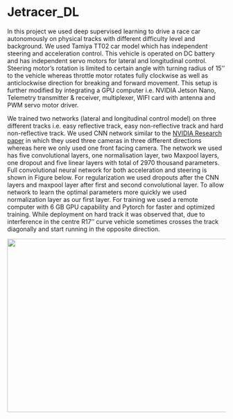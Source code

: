 # Jetracer_DL

In this project we used deep supervised learning to drive a race car autonomously on physical tracks with different difficulty level and background. We used Tamiya TT02 car model which has independent steering and acceleration control. This vehicle is operated on DC battery and has independent servo motors for lateral and longitudinal control. Steering motor’s rotation is limited to certain angle with turning radius of 15’’ to the vehicle whereas throttle motor rotates fully clockwise as well as anticlockwise direction for breaking and forward movement. This setup is further modified by integrating a GPU computer i.e. NVIDIA Jetson Nano, Telemetry transmitter & receiver, multiplexer, WIFI card with antenna and PWM servo motor driver.

We trained two networks (lateral and longitudinal control model) on three different tracks i.e. easy reflective track, easy non-reflective track and hard non-reflective track. We used CNN network similar to the [NVIDIA Research paper](https://images.nvidia.com/content/tegra/automotive/images/2016/solutions/pdf/end-to-end-dl-using-px.pdf) in which they used three cameras in three different directions whereas here we only used one front facing camera. The network we used has five convolutional layers, one normalisation layer, two Maxpool layers, one dropout and five linear layers with total of 2970 thousand parameters. Full convolutional neural network for both acceleration and steering is shown in Figure below. For regularization we used dropouts after the CNN layers and maxpool layer after first and second convolutional layer. To allow network to learn the optimal parameters more quickly we used normalization layer as our first layer. For training we used a remote computer with 6 GB GPU capability and Pytorch for faster and optimized training. While deployment on hard track it was observed that, due to interference in the centre R17’’ curve vehicle sometimes crosses the track diagonally and start running in the opposite direction.

<img src="https://github.com/rs278/Jetracer_DL/blob/master/doc/network_1.png" width="600" height="400">
